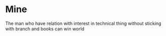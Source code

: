 # Mine
The man who have relation with interest in technical thing without sticking with branch and books can win world
